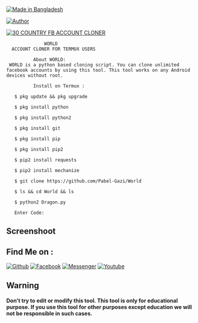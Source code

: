 <p align="left">
<a href="#"><img title="Made in Bangladesh" src="https://img.shields.io/badge/MADE%20IN-BANGLADESH-green?colorA=%23ff0000&colorB=%23017e40&style=for-the-badge"></a>

</p>
<a href="https://github.com/Pabel-Gazi"><img title="Author" src="https://img.shields.io/badge/Author-Pabel--Gazi-red.svg?style=for-the-badge&logo=github"></a>
</p>
<p align="left">
<a href="#"><img title="30 COUNTRY FB ACCOUNT CLONER" src="https://img.shields.io/badge/Bangladesh   30 COUNTRY%20FB ACCOUNT CLONER-blue?OmrAha23ff00000&colorB=%2300017e40&style=for-the-badge"></a>

                  WORLD
      ACCOUNT CLONER FOR TERMUX USERS

              About WORLD:
     WORLD is a python based cloning script. You can clone unlimited facebook accounts by using this tool. This tool works on any Android devices without root.

              Install on Termux :

       $ pkg update && pkg upgrade

       $ pkg install python

       $ pkg install python2

       $ pkg install git

       $ pkg install pip

       $ pkg install pip2

       $ pip2 install requests

       $ pip2 install mechanize

       $ git clone https://github.com/Pabel-Gazi/World

       $ ls && cd World && ls

       $ python2 Dragon.py

       Enter Code:  

## Screenshoot






## Find Me on :
[![Github](https://img.shields.io/badge/Github-Pabel--Gazi-green?style=for-the-badge&logo=github)](https://github.com/Pabel-Gazi)
[![Facebook](https://img.shields.io/badge/Facebook-green?style=for-the-badge&logo=facebook)](https://fb.com/pabel.Gazi.73345)
[![Messenger](https://img.shields.io/badge/Chat-Messenger-blue?style=for-the-badge&logo=messenger)](https://m.me/pabel.Gazi.73345)
[![Youtube](https://img.shields.io/badge/Youtube-black?style=for-the-badge&logo=youtube)](https://www.youtube.com/channel/UCrgBg7jFJkNWYO1BEG7NQ2Q)

## Warning

#### Don't try to edit or modify this tool. This tool is only for educational purpose. If you use this tool for other purposes except education we will not be responsible in such cases.
